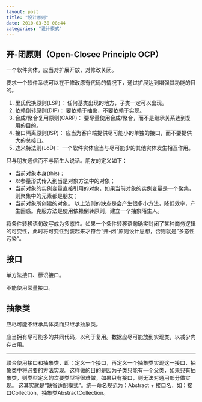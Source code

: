 ```yaml
---
layout: post
title: "设计原则"
date: 2010-03-30 08:44
categories: "设计模式"
---
```


开-闭原则（Open-Closee Principle OCP）
-------------------------------------

一个软件实体，应当对扩展开放，对修改关闭。

要求一个软件系统可以在不修改原有代码的情况下，通过扩展达到增强其功能的目的。

1. 里氏代换原则(LSP)： 任何基类出现的地方，子类一定可以出现。
2. 依赖倒转原则(DIP)： 要依赖于抽象，不要依赖于实现。
3. 合成/聚合复用原则(CARP)： 要尽量使用合成/聚合，而不是继承关系达到复用的目的。
4. 接口隔离原则(ISP)： 应当为客户端提供尽可能小的单独的接口，而不要提供大的总接口。
5. 迪米特法则(LoD)： 一个软件实体应当与尽可能少的其他实体发生相互作用。

只与朋友通信而不与陌生人说话。朋友的定义如下：
- 当前对象本身(this)；
- 以参量形式传入到当是对象方法中的对象；
-  当前对象的实例变量直接引用的对象，如果当前对象的实例变量是一个聚集，则聚集中的元素都是朋友；
- 当前对象所创建的对象。
以上法则的缺点是会产生很多小方法，降低效率，产生困惑。克服方法是使用依赖倒转原则，建立一个抽象陌生人。

将条件转移语句改写成为多态性。如果一个条件转移语句确实封闭了某种商务逻辑的可变性，此时将可变性封装起来才符合“开-闭”原则设计思想，否则就是“多态性污染”。

接口
-------

单方法接口、标识接口。

不能使用常量接口。

抽象类
-------

应尽可能不继承具体类而只继承抽象类。

应当拥有尽可能多的共同代码，以利于复用。数据应尽可能放到实现类，以减少内存占用。

__________

联合使用接口和抽象类，即：定义一个接口，再定义一个抽象类实现这一接口，抽象类中将必要的方法实现。这样做的目的是因为子类只能有一个父类，如果只有抽象类，则类型定义的次要类型将很难做，如果只有接口，则无法对通用部分做实现。 这其实就是“缺省适配模式”。统一命名规范为：Abstract + 接口名，如：接口Collection，抽象类AbstractCollection。